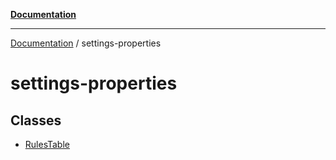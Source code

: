 [**Documentation**](../README.md)

***

[Documentation](../README.md) / settings-properties

# settings-properties

## Classes

- [RulesTable](classes/RulesTable.md)
